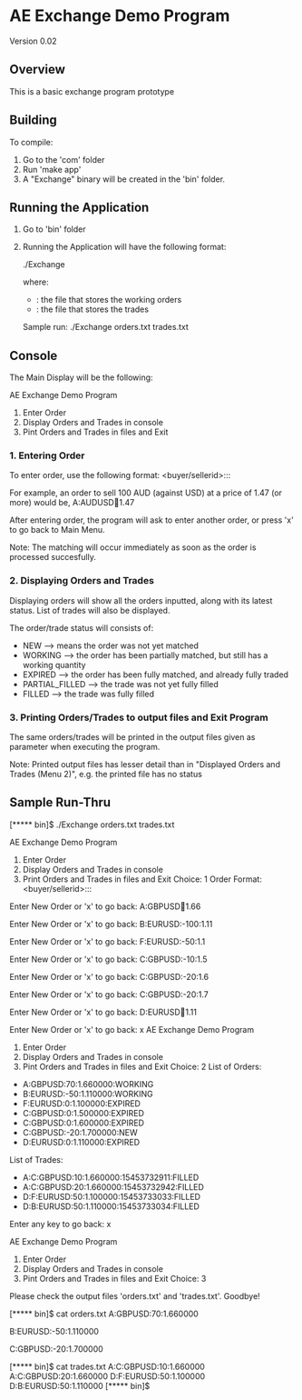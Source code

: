 # AE Exchange Demo Program

Version 0.02

## Overview

This is a basic exchange program prototype

## Building 

To compile:
1) Go to the 'com' folder
2) Run 'make app'
3) A "Exchange" binary will be created in the 'bin' folder.

## Running the Application

1) Go to 'bin' folder
2) Running the Application will have the following format:
   
   ./Exchange <Orders Output file> <Trades output file>

   where:
    - <Orders Output file>: the file that stores the working orders
    - <Trades output file>: the file that stores the trades
   
   Sample run:
    ./Exchange orders.txt trades.txt
  
## Console
The Main Display will be the following:

AE Exchange Demo Program
1) Enter Order
2) Display Orders and Trades in console
3) Pint Orders and Trades in files and Exit

### 1. Entering Order
To enter order, use the following format:
  <buyer/sellerid>:<instrument>:<signedquantity>:<limitprice>

For example, an order to sell 100 AUD (against USD) at a price of 1.47 (or more) would be,
  A:AUDUSD:100:1.47
  
After entering order, the program will ask to enter another order, or press 'x' to go back to Main Menu.
  
Note: The matching will occur immediately as soon as the order is processed succesfully.

### 2. Displaying Orders and Trades
Displaying orders will show all the orders inputted, along with its latest status.
List of trades will also be displayed.

The order/trade status will consists of:
* NEW --> means the order was not yet matched
* WORKING --> the order has been partially matched, but still has a working quantity
* EXPIRED --> the order has been fully matched, and already fully traded
* PARTIAL_FILLED --> the trade was not yet fully filled
* FILLED --> the trade was fully filled
   
### 3. Printing Orders/Trades to output files and Exit Program
The same orders/trades will be printed in the output files given as parameter when executing the program.

Note: Printed output files has lesser detail than in "Displayed Orders and Trades (Menu 2)", e.g. the printed file has no status

   
## Sample Run-Thru

[***** bin]$ ./Exchange orders.txt trades.txt

AE Exchange Demo Program
1) Enter Order
2) Display Orders and Trades in console
3) Print Orders and Trades in files and Exit
Choice: 1
Order Format: <buyer/sellerid>:<instrument>:<signedquantity>:<limitprice>

Enter New Order or 'x' to go back: A:GBPUSD:100:1.66

Enter New Order or 'x' to go back: B:EURUSD:-100:1.11

Enter New Order or 'x' to go back: F:EURUSD:-50:1.1

Enter New Order or 'x' to go back: C:GBPUSD:-10:1.5

Enter New Order or 'x' to go back: C:GBPUSD:-20:1.6

Enter New Order or 'x' to go back: C:GBPUSD:-20:1.7

Enter New Order or 'x' to go back: D:EURUSD:100:1.11

Enter New Order or 'x' to go back: x
AE Exchange Demo Program
1) Enter Order
2) Display Orders and Trades in console
3) Pint Orders and Trades in files and Exit
Choice: 2
List of Orders:
 * A:GBPUSD:70:1.660000:WORKING
 * B:EURUSD:-50:1.110000:WORKING
 * F:EURUSD:0:1.100000:EXPIRED
 * C:GBPUSD:0:1.500000:EXPIRED
 * C:GBPUSD:0:1.600000:EXPIRED
 * C:GBPUSD:-20:1.700000:NEW
 * D:EURUSD:0:1.110000:EXPIRED

List of Trades:
 * A:C:GBPUSD:10:1.660000:15453732911:FILLED
 * A:C:GBPUSD:20:1.660000:15453732942:FILLED
 * D:F:EURUSD:50:1.100000:15453733033:FILLED
 * D:B:EURUSD:50:1.110000:15453733034:FILLED


Enter any key to go back: x

AE Exchange Demo Program
1) Enter Order
2) Display Orders and Trades in console
3) Pint Orders and Trades in files and Exit
Choice: 3

Please check the output files 'orders.txt' and 'trades.txt'. Goodbye!

[***** bin]$ cat orders.txt
A:GBPUSD:70:1.660000

B:EURUSD:-50:1.110000

C:GBPUSD:-20:1.700000 

[***** bin]$ cat trades.txt
A:C:GBPUSD:10:1.660000 
A:C:GBPUSD:20:1.660000 
D:F:EURUSD:50:1.100000 
D:B:EURUSD:50:1.110000 
[***** bin]$


